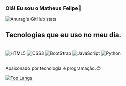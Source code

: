 ### Olá! Eu sou o Matheus Felipe🤙

![Anurag's GitHub stats](https://github-readme-stats.vercel.app/api?username=Matheusfelp22&show_icons=true&theme=dracula)

## Tecnologias que eu uso no meu dia.

<div style="display: inline_block"><br>
<img align="center" alt= "HTML5" src="https://img.shields.io/badge/HTML5-E34F26?style=for-the-badge&logo=html5&logoColor=white">
</img>
<img align="center" alt= "CSS3" src="https://img.shields.io/badge/CSS3-1572B6?style=for-the-badge&logo=css3&logoColor=white">
</img>
<img align="center" alt= "BootStrap" src="https://img.shields.io/badge/Bootstrap-563D7C?style=for-the-badge&logo=bootstrap&logoColor=white">
</img>
<img align="center" alt= "JavaScript" src="https://img.shields.io/badge/JavaScript-F7DF1E?style=for-the-badge&logo=javascript&logoColor=black">
</img>
<img align="center" alt= "Python" src="https://img.shields.io/badge/React-20232A?style=for-the-badge&logo=react&logoColor=61DAFB](https://img.shields.io/badge/Python-3776AB?style=for-the-badge&logo=python&logoColor=white">
</img>
</div>

</div><br>

Apaixonado por tecnologia e programação.😍

[![Top Langs](https://github-readme-stats.vercel.app/api/top-langs/?username=Matheusfelp22&layout=compact)](https://github.com/anuraghazra/github-readme-stats)
